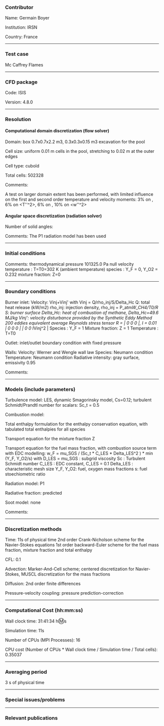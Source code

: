 ### Contributor
Name: Germain Boyer

Institution: IRSN

Country: France

------------------

### Test case

Mc Caffrey Flames

------------------

### CFD package
Code: ISIS

Version: 4.8.0

------------------

### Resolution

#### Computational domain discretization (flow solver)
Domain: box 0.7x0.7x2.2 m3, 0.3x0.3x0.15 m3 excavation for the pool 

Cell size: uniform 0.01 m cells in the pool, stretching to 0.02 m at the outer edges

Cell type: cuboïd

Total cells: 502328

Comments:

A test on larger domain extent has been performed, with limited influence on the first and second order temperature and velocity moments:
  3% on <T>, 6% on <T''^2>, 6% on <W>, 10% on <w''^2>

#### Angular space discretization (radiation solver)
Number of solid angles: 

Comments: The P1 radiation model has been used

------------------

### Initial conditions
Comments: thermodynamical pressure 101325.0 Pa
          null velocity
          temperature : T=T0=302 K (ambient temperature)
          species : Y_F = 0, Y_O2 = 0.232
          mixture fraction: Z=0

      

------------------

### Boundary conditions

Burner inlet:
  Velocity: Vinj+Vinj' with 
    Vinj = Q/rho_inj/S/Delta_Hc
    Q: total heat release (kW/m2)
    rho_inj: injection density, rho_inj = P_atm*W_CH4/T0/R
    S: burner surface
    Delta_Hc: heat of combustion of methane, Delta_Hc=49.6 MJ/kg
    Vinj': velocity disturbance provided by the Synthetic Eddy Method
    200 eddies
    equivalent average Reynolds stress tensor R = | 0 0 0        |, I = 0.01
                                                  | 0 0 0        |
                                                  | 0 0 I*Vinj^2 |
  Species :  Y_F = 1
  Mixture fraction: Z = 1
  Temperature : T=T0 

Outlet: inlet/outlet boundary condition with fixed pressure

Walls: 
  Velocity: Werner and Wengle wall law
  Species: Neumann condition
  Temperature: Neumann condition
  Radiative intensity: gray surface, emissivity 0.95

Comments: 

------------------

### Models (include parameters)
Turbulence model: LES, dynamic Smagorinsky model, Cs=0.12; turbulent Schmidt/Prandtl number for scalars: Sc_t = 0.5

Combustion model: 

  Total enthalpy formulation for the enthalpy conservation equation, with tabulated total enthalpies for all species

  Transport equation for the mixture fraction Z

  Transport equation for the fuel mass fraction, with combustion source term with EDC modelling:
  w_F = mu_SGS / (Sc_t * C_LES * Delta_LES^2 )  * min (Y_F, Y_O2/s) with
    D_LES = 
    mu_SGS : subgrid viscosity
    Sc :  Turbulent Schmidt number
    C_LES : EDC constant, C_LES = 0.1
    Delta_LES : characteristic mesh size
    Y_F, Y_O2: fuel, oxygen mass fractions
    s: fuel stoechiometric ratio

Radiation model: P1

Radiative fraction: predicted 

Soot model: none

Comments:

------------------

### Discretization methods
Time: 11s of physical time
      2nd  order Crank-Nicholson scheme for the Navier-Stokes equations
      1st order backward-Euler scheme for the fuel mass fraction, mixture fraction and total enthalpy

CFL: 0.1

Advection: Marker-And-Cell scheme; centered discretization for Navier-Stokes, MUSCL discretization for the mass fractions

Diffusion: 2nd order finite differences

Pressure-velocity coupling: pressure prediction-correction

------------------

### Computational Cost (hh:mm:ss)
Wall clock time: 31:41:34 h:m:s 

Simulation time: 11s

Number of CPUs (MPI Processes): 16

CPU cost (Number of CPUs * Wall clock time / Simulation time / Total cells): 0.35037

------------------

### Averaging period

3 s of physical time

------------------

### Special issues/problems

------------------

### Relevant publications


